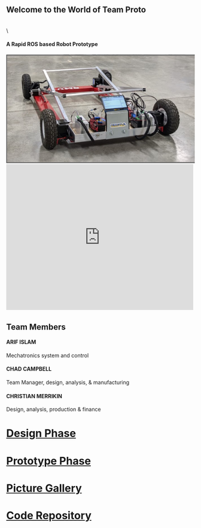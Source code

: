 ## Welcome to the World of Team Proto
\
\
#### A Rapid ROS based Robot Prototype
<img src="https://github.com/ai598d/IntelServerRobot/blob/gh-pages/robot_image.png?raw=true"/>



<html>
<body>





  
  
  <iframe width="500" height="390" src="https://www.youtube.com/embed/goZQjbryAYQ" frameborder="0" allow="accelerometer; autoplay; clipboard-write; encrypted-media; gyroscope; picture-in-picture" allowfullscreen></iframe>
  
</body>
</html>




## Team Members 

#### ARIF ISLAM
Mechatronics system and control
#### CHAD CAMPBELL
Team Manager, design, analysis, & manufacturing
#### CHRISTIAN MERRIKIN
Design, analysis, production & finance  




# [Design Phase](Design_Phase.md)

# [Prototype Phase](Prototype_Phase.md)

# [Picture Gallery](https://drive.google.com/drive/folders/1iOAjVdOsXc3Ab3ZnuVeiJWugCpgcJbHn?usp=sharing)

# [Code Repository](https://github.com/ai598d/Arduino.git)
```markdown
```



